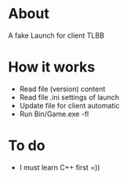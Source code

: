 # About

A fake Launch for client TLBB

# How it works

- Read file (version) content
- Read file .ini settings of launch
- Update file for client automatic
- Run Bin/Game.exe -fl

# To do

- I must learn C++ first =))

